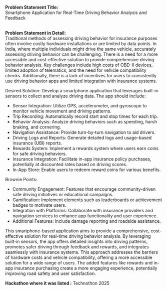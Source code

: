 **Problem Statement Title:**<br>
Smartphone Application for Real-Time Driving Behavior Analysis and Feedback
<br><br>

**Problem Statement in Detail:**<br>
Traditional methods of assessing driving behavior for insurance purposes often involve costly hardware installations or are limited by data points. In India, where multiple individuals might drive the same vehicle, accurately assessing driving behavior can be challenging. There is a need for a more accessible and cost-effective solution to provide comprehensive driving behavior analysis. Key challenges include high costs of OBD-II devices, limited adoption of telematics, and the need for vehicle compatibility checks. Additionally, there is a lack of incentives for users to consistently use driving behavior apps and limited integration with insurance systems.

Desired Solution:
Develop a smartphone application that leverages built-in sensors to collect and analyze driving data. The app should include:
<ul>
<li>Sensor Integration: Utilize GPS, accelerometer, and gyroscope to monitor vehicle movement and driving patterns.</li>
<li>Trip Recording: Automatically record start and stop times for each trip.</li>
<li>Behavior Analysis: Analyze driving behaviors such as speeding, harsh braking, and cornering.</li>
<li>Navigation Assistance: Provide turn-by-turn navigation to aid drivers.</li>
<li>Driving Logs and Reports: Generate detailed logs and usage-based insurance (UBI) reports.</li>
<li>Rewards System: Implement a rewards system where users earn coins for safe driving behaviors.</li>
<li>Insurance Integration: Facilitate in-app insurance policy purchases, potentially at discounted rates based on driving scores.</li>
<li>In-App Store: Enable users to redeem reward coins for various benefits.</li>
</ul>

Brownie Points:
<ul>
<li>Community Engagement: Features that encourage community-driven safe driving initiatives or educational campaigns.</li>
<li>Gamification: Implement elements such as leaderboards or achievement badges to motivate users.</li>
<li>Integration with Platforms: Collaborate with insurance providers and navigation services to enhance app functionality and user experience.</li>
<li>Additional Features: Include damage reporting and roadside assistance.</li>
</ul>

This smartphone-based application aims to provide a comprehensive, cost-effective solution for real-time driving behavior analysis. By leveraging built-in sensors, the app offers detailed insights into driving patterns, promotes safer driving through feedback and rewards, and integrates seamlessly with insurance systems. This approach addresses the barriers of hardware costs and vehicle compatibility, offering a more accessible solution for a wide range of users. The added features like rewards and in-app insurance purchasing create a more engaging experience, potentially improving road safety and user satisfaction.

**Hackathon where it was listed :** Technothon 2025 <br>
